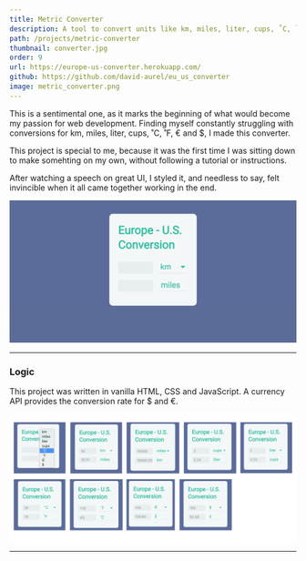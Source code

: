 ```yaml
---
title: Metric Converter
description: A tool to convert units like km, miles, liter, cups, ˚C, ˚F, € and $.
path: /projects/metric-converter
thumbnail: converter.jpg
order: 9
url: https://europe-us-converter.herokuapp.com/
github: https://github.com/david-aurel/eu_us_converter
image: metric_converter.png
---
```


This is a sentimental one, as it marks the beginning of what would become my passion for web development. Finding myself constantly struggling with conversions for km, miles, liter, cups, ˚C, ˚F, € and \$, I made this converter.

This project is special to me, because it was the first time I was sitting down to make somehting on my own, without following a tutorial or instructions.

After watching a speech on great UI, I styled it, and needless to say, felt invincible when it all came together working in the end.

![img](./start.png)

---

### Logic

This project was written in vanilla HTML, CSS and JavaScript. A currency API provides the conversion rate for \$ and €.

![img](./convert.jpg)

---
